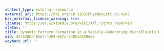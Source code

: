 ```yaml
---
content_type: external-resource
external_url: https://doi.org/10.1103/PhysRevLett.86.4163
has_external_license_warning: true
license: https://en.wikipedia.org/wiki/All_rights_reserved
status: ''
title: Dynamic Pattern Formation in a Vesicle-Generating Microfluidic Device
uid: 267e38bd-91ef-4404-85fc-3485a4208eb5
wayback_url: ''
---
```

